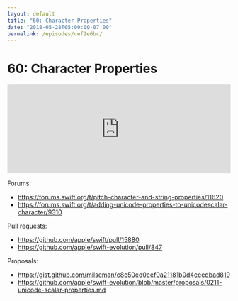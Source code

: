 ```yaml
---
layout: default
title: "60: Character Properties"
date: "2018-05-28T05:00:00-07:00"
permalink: /episodes/cef2e6bc/
---
```


# 60: Character Properties

<iframe frameBorder="0" height="200px" scrolling="no" seamless src="https://player.simplecast.com/ec245c2f-8cc8-45ee-ac90-c66da8811a30" width="100%"></iframe>

Forums:
 
- https://forums.swift.org/t/pitch-character-and-string-properties/11620
- https://forums.swift.org/t/adding-unicode-properties-to-unicodescalar-character/9310

Pull requests: 

- https://github.com/apple/swift/pull/15880
- https://github.com/apple/swift-evolution/pull/847

Proposals:

- https://gist.github.com/milseman/c8c50ed0eef0a21181b0d4eeedbad819
- https://github.com/apple/swift-evolution/blob/master/proposals/0211-unicode-scalar-properties.md
